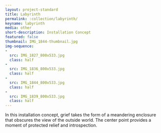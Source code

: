 ```yaml
---
layout: project-standard
title: Labyrinth
permalink: :collection/labyrinth/
keyname: labyrinth
media: other
short-description: Installation Concept
featured: false
thumbnail: IMG_1844-thumbnail.jpg
img-sequence: 
- 
  src: IMG_1827_800x533.jpg
  class: half
- 
  src: IMG_1836_800x533.jpg
  class: half
- 
  src: IMG_1844_800x533.jpg
  class: half
- 
  src: IMG_1839_800x533.jpg
  class: half
---
```


In this installation concept, grief takes the form of a meandering enclosure that obscures the view of the outside world. The center point provides a moment of protected relief and introspection.